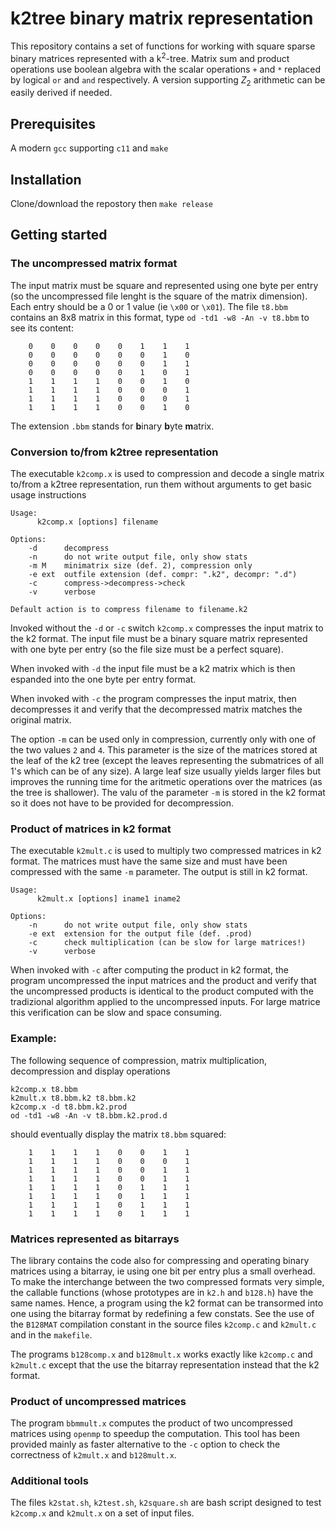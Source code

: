# k2tree binary matrix representation


This repository contains a set of functions for working with square sparse binary matrices represented with a k$^2$-tree. Matrix sum and product operations use boolean algebra with the scalar operations `+` and `*` replaced by logical `or` and `and` respectively. A version supporting $Z_2$ arithmetic can be easily derived if needed. 


## Prerequisites 

A modern `gcc` supporting `c11` and `make`



## Installation 

Clone/download the repostory then `make release`



## Getting started


### The uncompressed matrix format


The input matrix must be square and represented using one byte per entry (so the uncompressed file lenght is the square of the matrix dimension). Each entry should be a 0 or 1 value (ie `\x00` or `\x01`). The file `t8.bbm` contains an 8x8 matrix in this format, type `od -td1 -w8 -An -v t8.bbm` to see its content:
```
    0    0    0    0    0    1    1    1
    0    0    0    0    0    0    1    0
    0    0    0    0    0    0    1    1
    0    0    0    0    0    1    0    1
    1    1    1    1    0    0    1    0
    1    1    1    1    0    0    0    1
    1    1    1    1    0    0    0    1
    1    1    1    1    0    0    1    0
```
The extension `.bbm` stands for **b**inary **b**yte **m**atrix.



### Conversion to/from k2tree representation 

The executable `k2comp.x` is used to compression and decode a single matrix to/from a k2tree representation, run them without arguments to get basic usage instructions
```
Usage:
	  k2comp.x [options] filename

Options:
	-d      decompress
	-n      do not write output file, only show stats
	-m M    minimatrix size (def. 2), compression only
	-e ext  outfile extension (def. compr: ".k2", decompr: ".d")
	-c      compress->decompress->check
	-v      verbose

Default action is to compress filename to filename.k2
``` 


Invoked without the `-d` or `-c` switch `k2comp.x` compresses the input matrix to the k2 format. 
The input file must be a binary square matrix represented with one byte per entry (so the file size must be a perfect square). 

When invoked with `-d` the input file must be a k2 matrix which is then espanded into the one byte per entry format. 

When invoked with `-c` the program compresses the input matrix, then decompresses it and verify that the decompressed matrix matches the original matrix. 


The option `-m` can be used only in compression, currently only with one of the two values `2` and `4`. This parameter is the size of the matrices stored at the leaf of the k2 tree (except the leaves representing the submatrices of all 1's which can be of any size). A large leaf size usually yields larger files but improves the running time for the aritmetic operations over the matrices (as the tree is shallower). The valu of the parameter `-m` is stored in the k2 format so it does not have to be provided for decompression.


### Product of matrices in k2 format

The executable `k2mult.c` is used to multiply two compressed matrices in k2 format. The matrices must have the same size and must have been compressed with the same `-m` parameter. The output is still in k2 format.

```
Usage:
	  k2mult.x [options] iname1 iname2

Options:
	-n      do not write output file, only show stats
	-e ext  extension for the output file (def. .prod)
	-c      check multiplication (can be slow for large matrices!)
	-v      verbose

```
When invoked with `-c` after computing the product in k2 format, the program uncompressed the input matrices and the product and verify that the uncompressed products is identical to the product computed with the tradizional algorithm applied to the uncompressed inputs. For large matrice this verification can be slow and space consuming.   


### Example:

The following sequence of compression, matrix multiplication, decompression and display operations
```
k2comp.x t8.bbm
k2mult.x t8.bbm.k2 t8.bbm.k2
k2comp.x -d t8.bbm.k2.prod
od -td1 -w8 -An -v t8.bbm.k2.prod.d
```
should eventually display the matrix `t8.bbm` squared:
```
    1    1    1    1    0    0    1    1
    1    1    1    1    0    0    0    1
    1    1    1    1    0    0    1    1
    1    1    1    1    0    0    1    1
    1    1    1    1    0    1    1    1
    1    1    1    1    0    1    1    1
    1    1    1    1    0    1    1    1
    1    1    1    1    0    1    1    1
```


### Matrices represented as bitarrays

The library contains the code also for compressing and operating binary matrices using a bitarray, ie using one bit per entry plus a small overhead. To make the interchange between the two compressed formats very simple, the callable functions (whose prototypes are in `k2.h` and `b128.h`) have the same names. Hence, a program using the k2 format can be transormed into one using the bitarray format by redefining a few constats. See the use of the `B128MAT` compilation constant in the source files `k2comp.c` and `k2mult.c` and in the `makefile`.

The programs `b128comp.x` and `b128mult.x` works exactly like  `k2comp.c` and `k2mult.c` except that the use the bitarray representation instead that the k2 format. 


### Product of uncompressed matrices

The program `bbmmult.x` computes the product of two uncompressed matrices using `openmp` to speedup the computation. This tool has been provided mainly as faster alternative to the `-c` option to check the correctness of `k2mult.x` and `b128mult.x`.



### Additional tools 

The files `k2stat.sh`, `k2test.sh`, `k2square.sh` are bash script designed to test `k2comp.x` and `k2mult.x` on a set of input files.  
